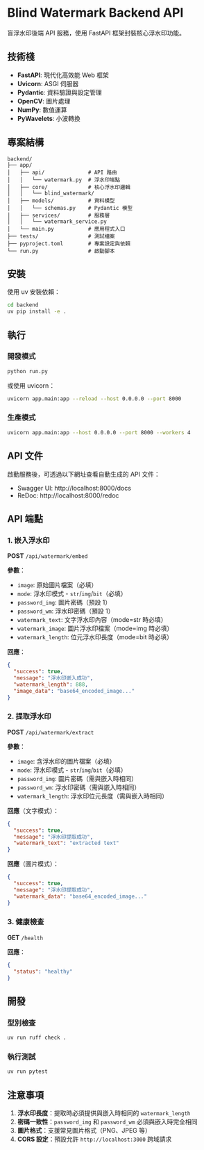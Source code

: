# Blind Watermark Backend API

盲浮水印後端 API 服務，使用 FastAPI 框架封裝核心浮水印功能。

## 技術棧

- **FastAPI**: 現代化高效能 Web 框架
- **Uvicorn**: ASGI 伺服器
- **Pydantic**: 資料驗證與設定管理
- **OpenCV**: 圖片處理
- **NumPy**: 數值運算
- **PyWavelets**: 小波轉換

## 專案結構

```
backend/
├── app/
│   ├── api/              # API 路由
│   │   └── watermark.py  # 浮水印端點
│   ├── core/             # 核心浮水印邏輯
│   │   └── blind_watermark/
│   ├── models/           # 資料模型
│   │   └── schemas.py    # Pydantic 模型
│   ├── services/         # 服務層
│   │   └── watermark_service.py
│   └── main.py           # 應用程式入口
├── tests/                # 測試檔案
├── pyproject.toml        # 專案設定與依賴
└── run.py                # 啟動腳本
```

## 安裝

使用 uv 安裝依賴：

```bash
cd backend
uv pip install -e .
```

## 執行

### 開發模式

```bash
python run.py
```

或使用 uvicorn：

```bash
uvicorn app.main:app --reload --host 0.0.0.0 --port 8000
```

### 生產模式

```bash
uvicorn app.main:app --host 0.0.0.0 --port 8000 --workers 4
```

## API 文件

啟動服務後，可透過以下網址查看自動生成的 API 文件：

- Swagger UI: http://localhost:8000/docs
- ReDoc: http://localhost:8000/redoc

## API 端點

### 1. 嵌入浮水印

**POST** `/api/watermark/embed`

**參數**：
- `image`: 原始圖片檔案（必填）
- `mode`: 浮水印模式 - `str`/`img`/`bit`（必填）
- `password_img`: 圖片密碼（預設 1）
- `password_wm`: 浮水印密碼（預設 1）
- `watermark_text`: 文字浮水印內容（mode=str 時必填）
- `watermark_image`: 圖片浮水印檔案（mode=img 時必填）
- `watermark_length`: 位元浮水印長度（mode=bit 時必填）

**回應**：
```json
{
  "success": true,
  "message": "浮水印嵌入成功",
  "watermark_length": 888,
  "image_data": "base64_encoded_image..."
}
```

### 2. 提取浮水印

**POST** `/api/watermark/extract`

**參數**：
- `image`: 含浮水印的圖片檔案（必填）
- `mode`: 浮水印模式 - `str`/`img`/`bit`（必填）
- `password_img`: 圖片密碼（需與嵌入時相同）
- `password_wm`: 浮水印密碼（需與嵌入時相同）
- `watermark_length`: 浮水印位元長度（需與嵌入時相同）

**回應**（文字模式）：
```json
{
  "success": true,
  "message": "浮水印提取成功",
  "watermark_text": "extracted text"
}
```

**回應**（圖片模式）：
```json
{
  "success": true,
  "message": "浮水印提取成功",
  "watermark_data": "base64_encoded_image..."
}
```

### 3. 健康檢查

**GET** `/health`

**回應**：
```json
{
  "status": "healthy"
}
```

## 開發

### 型別檢查

```bash
uv run ruff check .
```

### 執行測試

```bash
uv run pytest
```

## 注意事項

1. **浮水印長度**：提取時必須提供與嵌入時相同的 `watermark_length`
2. **密碼一致性**：`password_img` 和 `password_wm` 必須與嵌入時完全相同
3. **圖片格式**：支援常見圖片格式（PNG、JPEG 等）
4. **CORS 設定**：預設允許 `http://localhost:3000` 跨域請求

